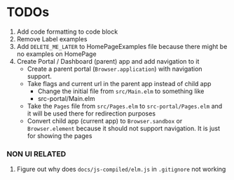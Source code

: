 # TODOs

1. Add code formatting to code block
2. Remove Label examples
3. Add `DELETE_ME_LATER` to HomePageExamples file because there might be no examples on HomePage
4. Create Portal / Dashboard (parent) app and add navigation to it
    - Create a parent portal (`Browser.application`) with navigation support.
    - Take flags and current url in the parent app instead of child app
      - Change the initial file from `src/Main.elm` to something like
      - src-portal/Main.elm
    - Take the `Pages` file from `src/Pages.elm` to `src-portal/Pages.elm` and it will be used there for redirection purposes
    - Convert child app (current app) to `Browser.sandbox` or `Browser.element` because it should not support navigation. It is just for showing the pages

### NON UI RELATED
1. Figure out why does `docs/js-compiled/elm.js` in `.gitignore` not working